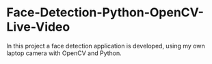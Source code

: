# Face-Detection-Python-OpenCV-Live-Video
In this project a face detection application is developed, using my own laptop camera with OpenCV and Python. 

